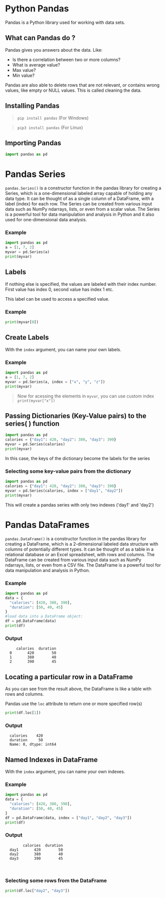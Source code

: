 # Python Pandas

Pandas is a Python library used for working with data sets.

## What can Pandas do ?

Pandas gives you answers about the data. Like:

- Is there a correlation between two or more columns?
- What is average value?
- Max value?
- Min value?

Pandas are also able to delete rows that are not relevant, or contains wrong values, like empty or NULL values. This is called cleaning the data.

## Installing Pandas

> `pip install pandas` (For Windows)

> `pip3 install pandas` (For Linux)

## Importing Pandas

```py
import pandas as pd
```

# Pandas Series

`pandas.Series()` is a constructor function in the pandas library for creating a Series, which is a one-dimensional labeled array capable of holding any data type. It can be thought of as a single column of a DataFrame, with a label (index) for each row. The Series can be created from various input data such as NumPy ndarrays, lists, or even from a scalar value. The Series is a powerful tool for data manipulation and analysis in Python and it also used for one-dimensional data analysis.

### Example

```py
import pandas as pd
a = [1, 7, 2]
myvar = pd.Series(a)
print(myvar)
```

## Labels

If nothing else is specified, the values are labeled with their index number. First value has index 0, second value has index 1 etc.

This label can be used to access a specified value.

### Example

```py
print(myvar[0])
```

## Create Labels

With the `index` argument, you can name your own labels.

### Example

```py
import pandas as pd
a = [1, 7, 2]
myvar = pd.Series(a, index = ["x", "y", "z"])
print(myvar)
```

> Now for acessing the elements in `myvar`, you can use custom index<br>`print(myvar["x"])`

## Passing Dictionaries (Key-Value pairs) to the series( ) function

```py
import pandas as pd
calories = {"day1": 420, "day2": 380, "day3": 390}
myvar = pd.Series(calories)
print(myvar)
```

In this case, the keys of the dictionary become the labels for the series

### **Selecting some key-value pairs from the dictionary**

```py
import pandas as pd
calories = {"day1": 420, "day2": 380, "day3": 390}
myvar = pd.Series(calories, index = ["day1", "day2"])
print(myvar)
```

This will create a pandas series with only two indexes ('day1' and 'day2')

# Pandas DataFrames

`pandas.DataFrame()` is a constructor function in the pandas library for creating a DataFrame, which is a 2-dimensional labeled data structure with columns of potentially different types. It can be thought of as a table in a relational database or an Excel spreadsheet, with rows and columns. The DataFrame can be created from various input data such as NumPy ndarrays, lists, or even from a CSV file. The DataFrame is a powerful tool for data manipulation and analysis in Python.

### Example

```py
import pandas as pd
data = {
  "calories": [420, 380, 390],
  "duration": [50, 40, 45]
}
#load data into a DataFrame object:
df = pd.DataFrame(data)
print(df)
```

### **Output**

```
     calories  duration
  0       420        50
  1       380        40
  2       390        45
```

## Locating a particular row in a DataFrame

As you can see from the result above, the DataFrame is like a table with rows and columns.

Pandas use the `loc` attribute to return one or more specified row(s)
```py
print(df.loc[1])
```
### **Output**

```
  calories    420
  duration     50
  Name: 0, dtype: int64
```

## Named Indexes in DataFrame
With the `index` argument, you can name your own indexes.

### Example

```py
import pandas as pd
data = {
  "calories": [420, 380, 390],
  "duration": [50, 40, 45]
}
df = pd.DataFrame(data, index = ["day1", "day2", "day3"])
print(df) 
```
### **Output**

```
        calories  duration
  day1       420        50
  day2       380        40
  day3       390        45
```
<br>

### **Selecting some rows from the DataFrame**

```py
print(df.loc["day2", "day3"])
```
